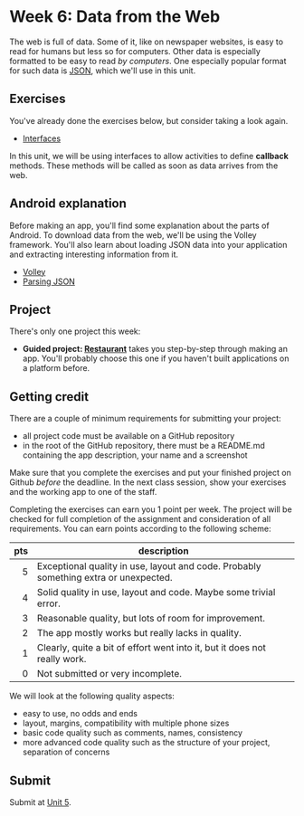 # Week 6: Data from the Web

The web is full of data. Some of it, like on newspaper websites, is easy to read for humans but less so for computers. Other data is especially formatted to be easy to read *by computers*. One especially popular format for such data is [JSON](https://www.json.org), which we'll use in this unit.


## Exercises

You've already done the exercises below, but consider taking a look again.

- [Interfaces](/java-exercises/interfaces)

In this unit, we will be using interfaces to allow activities to define **callback** methods. These methods will be called as soon as data arrives from the web.


## Android explanation

Before making an app, you'll find some explanation about the parts of Android. To download data from the web, we'll be using the Volley framework. You'll also learn about loading JSON data into your application and extracting interesting information from it.

- [Volley](/android-reference/volley)
- [Parsing JSON](/android-reference/parsing-json)


## Project

There's only one project this week:

- **Guided project: [Restaurant](/guided/restaurant)** takes you step-by-step through making an app. You'll probably choose this one if you haven't built applications on a platform before.


## Getting credit

There are a couple of minimum requirements for submitting your project:

- all project code must be available on a GitHub repository
- in the root of the GitHub repository, there must be a README.md containing the app description, your name and a screenshot

Make sure that you complete the exercises and put your finished project on Github *before* the deadline. In the next class session, show your exercises and the working app to one of the staff.

Completing the exercises can earn you 1 point per week. The project will be checked for full completion of the assignment and consideration of all requirements. You can earn points according to the following scheme:

| pts | description                                                                          |  
| --: | ------------------------------------------------------------------------------------ |  
|   5 | Exceptional quality in use, layout and code. Probably something extra or unexpected. |  
|   4 | Solid quality in use, layout and code. Maybe some trivial error.                     |  
|   3 | Reasonable quality, but lots of room for improvement.                                |  
|   2 | The app mostly works but really lacks in quality.                                    |  
|   1 | Clearly, quite a bit of effort went into it, but it does not really work.            |  
|   0 | Not submitted or very incomplete.                                                    |  

We will look at the following quality aspects:

- easy to use, no odds and ends
- layout, margins, compatibility with multiple phone sizes
- basic code quality such as comments, names, consistency
- more advanced code quality such as the structure of your project, separation of concerns


## Submit

Submit at [Unit 5](/submit/unit-5).
